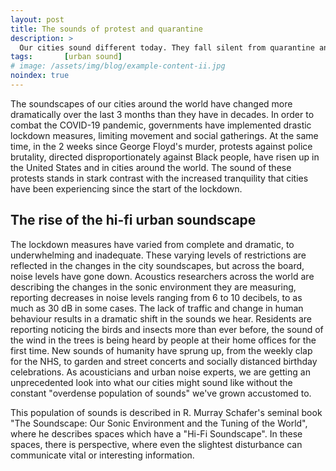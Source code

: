 ```yaml
---
layout: post
title: The sounds of protest and quarantine
description: >
  Our cities sound different today. They fall silent from quarantine and raise in anger from protest.
tags:       [urban sound]
# image: /assets/img/blog/example-content-ii.jpg
noindex: true
---
```


The soundscapes of our cities around the world have changed more dramatically over the last 3 months than they have in decades. In order to combat the COVID-19 pandemic, governments have implemented drastic lockdown measures, limiting movement and social gatherings. At the same time, in the 2 weeks since George Floyd's murder, protests against police brutality, directed disproportionately against Black people, have risen up in the United States and in cities around the world. The sound of these protests stands in stark contrast with the increased tranquility that cities have been experiencing since the start of the lockdown.

## The rise of the hi-fi urban soundscape
The lockdown measures have varied from complete and dramatic, to underwhelming and inadequate. These varying levels of restrictions are reflected in the changes in the city soundscapes, but across the board, noise levels have gone down. Acoustics researchers across the world are describing the changes in the sonic environment they are measuring, reporting decreases in noise levels ranging from 6 to 10 decibels, to as much as 30 dB in some cases. The lack of traffic and change in human behaviour results in a dramatic shift in the sounds we hear. Residents are reporting noticing the birds and insects more than ever before, the sound of the wind in the trees is being heard by people at their home offices for the first time. New sounds of humanity have sprung up, from the weekly clap for the NHS, to garden and street concerts and socially distanced birthday celebrations. As acousticians and urban noise experts, we are getting an unprecedented look into what our cities might sound like without the constant "overdense population of sounds" we've grown accustomed to. 

This population of sounds is described in R. Murray Schafer's seminal book "The Soundscape: Our Sonic Environment and the Tuning of the World", where he describes spaces which have a "Hi-Fi Soundscape". In these spaces, there is perspective, where even the slightest disturbance can communicate vital or interesting information. 